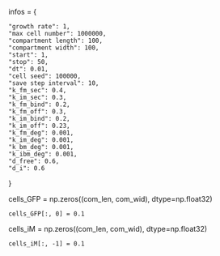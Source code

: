 infos = {

    "growth rate": 1,
    "max cell number": 1000000,
    "compartment length": 100,
    "compartment width": 100,
    "start": 1,
    "stop": 50,
    "dt": 0.01,
    "cell seed": 100000,
    "save step interval": 10,
    "k_fm_sec": 0.4,
    "k_im_sec": 0.3,
    "k_fm_bind": 0.2,
    "k_fm_off": 0.3,
    "k_im_bind": 0.2,
    "k_im_off": 0.23,
    "k_fm_deg": 0.001,
    "k_im_deg": 0.001,
    "k_bm_deg": 0.001,
    "k_ibm_deg": 0.001,
    "d_free": 0.6,
    "d_i": 0.6

}





cells_GFP = np.zeros((com_len, com_wid), dtype=np.float32)

    cells_GFP[:, 0] = 0.1
    
cells_iM = np.zeros((com_len, com_wid), dtype=np.float32)

    cells_iM[:, -1] = 0.1
